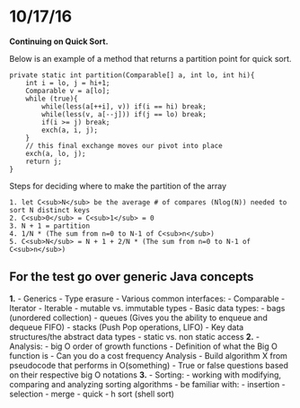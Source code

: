 # 10/17/16

**Continuing on Quick Sort.**

Below is an example of a method that returns a partition point for quick sort.

```
private static int partition(Comparable[] a, int lo, int hi){
	int i = lo, j = hi+1;
	Comparable v = a[lo];
	while (true){
		while(less(a[++i], v)) if(i == hi) break;
		while(less(v, a[--j])) if(j == lo) break;
		if(i >= j) break;
		exch(a, i, j);
	}
	// this final exchange moves our pivot into place
	exch(a, lo, j);
	return j;
}
```
Steps for deciding where to make the partition of the array

	1. let C<sub>N</sub> be the average # of compares (Nlog(N)) needed to sort N distinct keys
	2. C<sub>0</sub> = C<sub>1</sub> = 0
	3. N + 1 = partition
	4. 1/N * (The sum from n=0 to N-1 of C<sub>n</sub>)
	5. C<sub>N</sub> = N + 1 + 2/N * (The sum from n=0 to N-1 of C<sub>n</sub>)

## **For the test go over generic Java concepts**
**1.**
	- Generics <T>
	- Type erasure
	- Various common interfaces:
		- Comparable
		- Iterator
		- Iterable
	- mutable vs. immutable types
	- Basic data types:
		- bags (unordered collection)
		- queues (Gives you the ability to enqueue and dequeue FIFO)
		- stacks (Push Pop operations, LIFO)
	- Key data structures/the abstract data types
	- static vs. non static access
**2.**
	- Analysis:
		-	big O order of growth functions
		- Definition of what the Big O function is
		- Can you do a cost frequency Analysis
		- Build algorithm X from pseudocode that performs in O(something)
		- True or false questions based on their respective big O notations
**3.**
	- Sorting:
		- working with modifying, comparing and analyzing sorting algorithms
		- be familiar with:
			- insertion
			- selection
			- merge
			- quick
			- h sort (shell sort)
